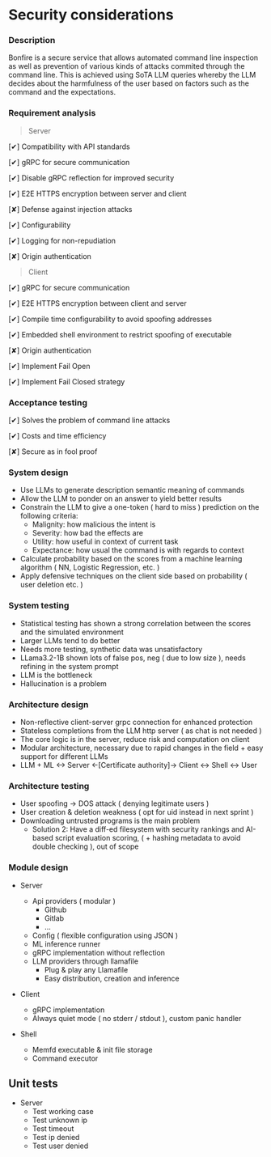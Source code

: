# Security considerations

### Description

Bonfire is a secure service that allows automated command line inspection
as well as prevention of various kinds of attacks commited through the
command line. This is achieved using SoTA LLM queries whereby the LLM decides
about the harmfulness of the user based on factors such as the command and the
expectations.

### Requirement analysis

> Server

[✔] Compatibility with API standards

[✔] gRPC for secure communication

[✔] Disable gRPC reflection for improved security

[✔] E2E HTTPS encryption between server and client

[✘] Defense against injection attacks

[✔] Configurability

[✔] Logging for non-repudiation

[✘] Origin authentication

> Client

[✔] gRPC for secure communication

[✔] E2E HTTPS encryption between client and server

[✔] Compile time configurability to avoid spoofing addresses

[✔] Embedded shell environment to restrict spoofing of executable

[✘] Origin authentication

[✔] Implement Fail Open

[✔] Implement Fail Closed strategy

### Acceptance testing

[✔] Solves the problem of command line attacks

[✔] Costs and time efficiency

[✘] Secure as in fool proof

### System design

* Use LLMs to generate description semantic meaning of commands
* Allow the LLM to ponder on an answer to yield better results
* Constrain the LLM to give a one-token ( hard to miss ) prediction on the following criteria:
    * Malignity: how malicious the intent is
    * Severity: how bad the effects are
    * Utility: how useful in context of current task
    * Expectance: how usual the command is with regards to context
* Calculate probability based on the scores from a machine learning algorithm ( NN, Logistic Regression, etc. )
* Apply defensive techniques on the client side based on probability ( user deletion etc. )

### System testing

* Statistical testing has shown a strong correlation between the scores and the simulated environment
* Larger LLMs tend to do better
* Needs more testing, synthetic data was unsatisfactory
* LLama3.2-1B shown lots of false pos, neg ( due to low size ), needs refining in the system prompt
* LLM is the bottleneck
* Hallucination is a problem

### Architecture design

* Non-reflective client-server grpc connection for enhanced protection
* Stateless completions from the LLM http server ( as chat is not needed )
* The core logic is in the server, reduce risk and computation on client
* Modular architecture, necessary due to rapid changes in the field + easy support for different LLMs
* LLM + ML <-> Server <-[Certificate authority]-> Client <-> Shell <-> User 

### Architecture testing

* User spoofing -> DOS attack ( denying legitimate users )
* User creation & deletion weakness ( opt for uid instead in next sprint )
* Downloading untrusted programs is the main problem
    * Solution 2: Have a diff-ed filesystem with security rankings and AI-based script evaluation scoring, ( + hashing metadata to avoid double checking ), out of scope

### Module design

* Server
    * Api providers ( modular )
        * Github
        * Gitlab
        * ...
    * Config ( flexible configuration using JSON )
    * ML inference runner
    * gRPC implementation without reflection
    * LLM providers through llamafile
        * Plug & play any Llamafile
        * Easy distribution, creation and inference

* Client
    * gRPC implementation
    * Always quiet mode ( no stderr / stdout ), custom panic handler

* Shell
  * Memfd executable & init file storage
  * Command executor

## Unit tests
* Server
  * Test working case
  * Test unknown ip
  * Test timeout
  * Test ip denied
  * Test user denied
